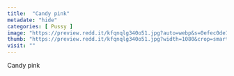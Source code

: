 ```yaml
---
title:  "Candy pink"
metadate: "hide"
categories: [ Pussy ]
image: "https://preview.redd.it/kfqnqlg340o51.jpg?auto=webp&s=0efec0de13e39c1972c31b4924eb669a40ac7570"
thumb: "https://preview.redd.it/kfqnqlg340o51.jpg?width=1080&crop=smart&auto=webp&s=a7b6795e0711b18bb2f8613fa95d702a089d9cc4"
visit: ""
---
```

Candy pink
